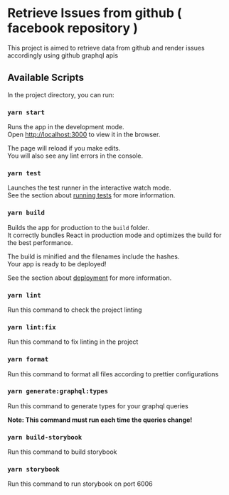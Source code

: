 # Retrieve Issues from github ( facebook repository )

This project is aimed to retrieve data from github and render issues accordingly using github graphql apis

## Available Scripts

In the project directory, you can run:

### `yarn start`

Runs the app in the development mode.\
Open [http://localhost:3000](http://localhost:3000) to view it in the browser.

The page will reload if you make edits.\
You will also see any lint errors in the console.

### `yarn test`

Launches the test runner in the interactive watch mode.\
See the section about [running tests](https://facebook.github.io/create-react-app/docs/running-tests) for more information.

### `yarn build`

Builds the app for production to the `build` folder.\
It correctly bundles React in production mode and optimizes the build for the best performance.

The build is minified and the filenames include the hashes.\
Your app is ready to be deployed!

See the section about [deployment](https://facebook.github.io/create-react-app/docs/deployment) for more information.

### `yarn lint`

Run this command to check the project linting

### `yarn lint:fix`

Run this command to fix linting in the project

### `yarn format`

Run this command to format all files according to prettier configurations

### `yarn generate:graphql:types`

Run this command to generate types for your graphql queries

**Note: This command must run each time the queries change!**

### `yarn build-storybook`

Run this command to build storybook

### `yarn storybook`

Run this command to run storybook on port 6006
